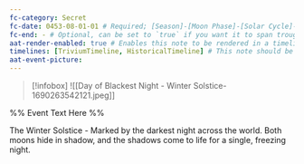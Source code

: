 ```yaml
---
fc-category: Secret
fc-date: 0453-08-01-01 # Required; [Season]-[Moon Phase]-[Solar Cycle]-[Hour]
fc-end: - # Optional, can be set to `true` if you want it to span troughout the entire timeline 
aat-render-enabled: true # Enables this note to be rendered in a timeline
timelines: [TriviumTimeline, HistoricalTimeline] # This note should be rendered in the timeline with the name "timeline" or "event"
aat-event-picture: 
---
```


> [!infobox]
>![[Day of Blackest Night - Winter Solstice-1690263542121.jpeg]]


%% Event Text Here %%

The Winter Solstice - Marked by the darkest night across the world. Both moons hide in shadow, and the shadows come to life for a single, freezing night.